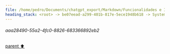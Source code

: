 ```yaml
---
file: /home/pedro/Documents/chatgpt_export/Markdown/Funcionalidades e Identificação da Pokédex.md
heading_stack: <root> -> be07eead-a299-401b-817e-5ece1948b618 -> System -> 3af9a3e3-5be0-40dc-aaeb-a24a754271bf -> System -> aaa28490-55a2-4fc0-8826-683366892eb2
---
```

###### aaa28490-55a2-4fc0-8826-683366892eb2
[parent ⬆️](#3af9a3e3-5be0-40dc-aaeb-a24a754271bf)
